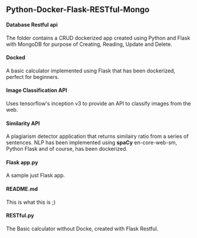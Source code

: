 ## Python-Docker-Flask-RESTful-Mongo

#### Database Restful api
The folder contains a CRUD dockerized app created using Python and Flask with MongoDB for purpose of Creating, Reading, Update and Delete.

#### Docked
A basic calculator implemented using Flask that has been dockerized, perfect for beginners.

#### Image Classification API
Uses tensorflow's inception v3 to provide an API to classify images from the web.

#### Similarity API
A plagiarism detector application that returns similairy ratio from a series of sentences. NLP has been implemented using **spaCy** en-core-web-sm, Python Flask and of course, has been dockerized.

#### Flask app.py
A sample just Flask app.

#### README.md
This is what this is ;)

#### RESTful.py
The Basic calculator without Docke, created with Flask Restful.
